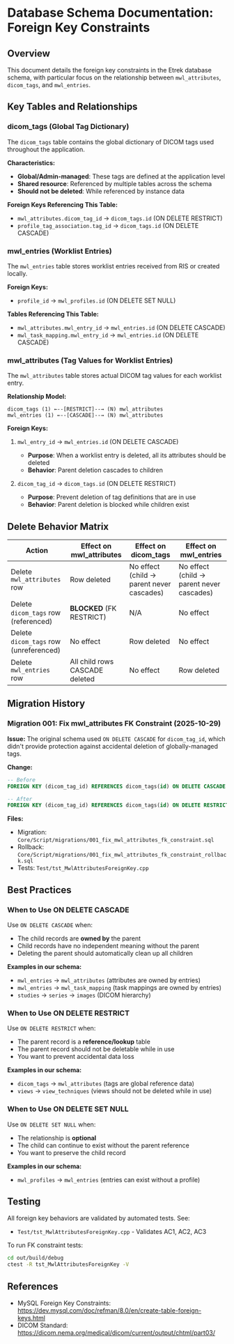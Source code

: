 # Database Schema Documentation: Foreign Key Constraints

## Overview

This document details the foreign key constraints in the Etrek database schema, with particular focus on the relationship between `mwl_attributes`, `dicom_tags`, and `mwl_entries`.

## Key Tables and Relationships

### dicom_tags (Global Tag Dictionary)

The `dicom_tags` table contains the global dictionary of DICOM tags used throughout the application.

**Characteristics:**
- **Global/Admin-managed**: These tags are defined at the application level
- **Shared resource**: Referenced by multiple tables across the schema
- **Should not be deleted**: While referenced by instance data

**Foreign Keys Referencing This Table:**
- `mwl_attributes.dicom_tag_id` → `dicom_tags.id` (ON DELETE RESTRICT)
- `profile_tag_association.tag_id` → `dicom_tags.id` (ON DELETE CASCADE)

### mwl_entries (Worklist Entries)

The `mwl_entries` table stores worklist entries received from RIS or created locally.

**Foreign Keys:**
- `profile_id` → `mwl_profiles.id` (ON DELETE SET NULL)

**Tables Referencing This Table:**
- `mwl_attributes.mwl_entry_id` → `mwl_entries.id` (ON DELETE CASCADE)
- `mwl_task_mapping.mwl_entry_id` → `mwl_entries.id` (ON DELETE CASCADE)

### mwl_attributes (Tag Values for Worklist Entries)

The `mwl_attributes` table stores actual DICOM tag values for each worklist entry.

**Relationship Model:**
```
dicom_tags (1) ←--[RESTRICT]--→ (N) mwl_attributes
mwl_entries (1) ←--[CASCADE]--→ (N) mwl_attributes
```

**Foreign Keys:**
1. `mwl_entry_id` → `mwl_entries.id` (ON DELETE CASCADE)
   - **Purpose**: When a worklist entry is deleted, all its attributes should be deleted
   - **Behavior**: Parent deletion cascades to children
   
2. `dicom_tag_id` → `dicom_tags.id` (ON DELETE RESTRICT)
   - **Purpose**: Prevent deletion of tag definitions that are in use
   - **Behavior**: Parent deletion is blocked while children exist

## Delete Behavior Matrix

| Action | Effect on mwl_attributes | Effect on dicom_tags | Effect on mwl_entries |
|--------|--------------------------|----------------------|----------------------|
| Delete `mwl_attributes` row | Row deleted | No effect (child → parent never cascades) | No effect (child → parent never cascades) |
| Delete `dicom_tags` row (referenced) | **BLOCKED** (FK RESTRICT) | N/A | No effect |
| Delete `dicom_tags` row (unreferenced) | No effect | Row deleted | No effect |
| Delete `mwl_entries` row | All child rows CASCADE deleted | No effect | Row deleted |

## Migration History

### Migration 001: Fix mwl_attributes FK Constraint (2025-10-29)

**Issue:** The original schema used `ON DELETE CASCADE` for `dicom_tag_id`, which didn't provide protection against accidental deletion of globally-managed tags.

**Change:**
```sql
-- Before
FOREIGN KEY (dicom_tag_id) REFERENCES dicom_tags(id) ON DELETE CASCADE

-- After
FOREIGN KEY (dicom_tag_id) REFERENCES dicom_tags(id) ON DELETE RESTRICT
```

**Files:**
- Migration: `Core/Script/migrations/001_fix_mwl_attributes_fk_constraint.sql`
- Rollback: `Core/Script/migrations/001_fix_mwl_attributes_fk_constraint_rollback.sql`
- Tests: `Test/tst_MwlAttributesForeignKey.cpp`

## Best Practices

### When to Use ON DELETE CASCADE
Use `ON DELETE CASCADE` when:
- The child records are **owned by** the parent
- Child records have no independent meaning without the parent
- Deleting the parent should automatically clean up all children

**Examples in our schema:**
- `mwl_entries` → `mwl_attributes` (attributes are owned by entries)
- `mwl_entries` → `mwl_task_mapping` (task mappings are owned by entries)
- `studies` → `series` → `images` (DICOM hierarchy)

### When to Use ON DELETE RESTRICT
Use `ON DELETE RESTRICT` when:
- The parent record is a **reference/lookup** table
- The parent record should not be deletable while in use
- You want to prevent accidental data loss

**Examples in our schema:**
- `dicom_tags` → `mwl_attributes` (tags are global reference data)
- `views` → `view_techniques` (views should not be deleted while in use)

### When to Use ON DELETE SET NULL
Use `ON DELETE SET NULL` when:
- The relationship is **optional**
- The child can continue to exist without the parent reference
- You want to preserve the child record

**Examples in our schema:**
- `mwl_profiles` → `mwl_entries` (entries can exist without a profile)

## Testing

All foreign key behaviors are validated by automated tests. See:
- `Test/tst_MwlAttributesForeignKey.cpp` - Validates AC1, AC2, AC3

To run FK constraint tests:
```bash
cd out/build/debug
ctest -R tst_MwlAttributesForeignKey -V
```

## References

- MySQL Foreign Key Constraints: https://dev.mysql.com/doc/refman/8.0/en/create-table-foreign-keys.html
- DICOM Standard: https://dicom.nema.org/medical/dicom/current/output/chtml/part03/
